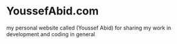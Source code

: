 # YoussefAbid.com
my personal website called (Youssef Abid) for sharing my work in development and coding in general
